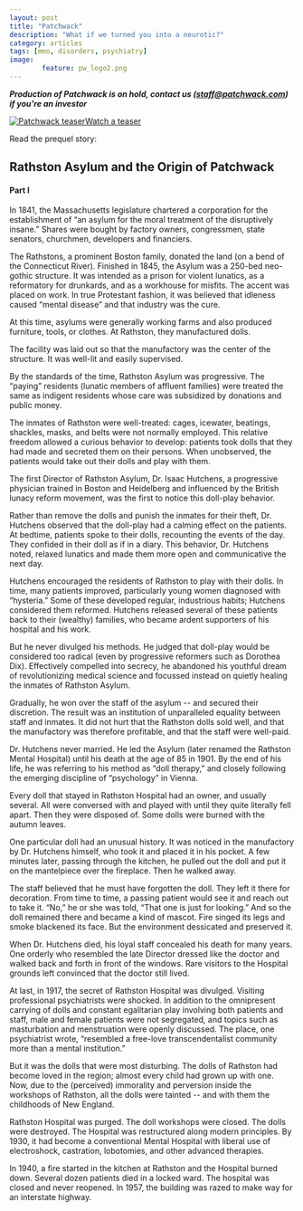 ```yaml
---
layout: post
title: "Patchwack"
description: "What if we turned you into a neurotic?"
category: articles
tags: [mmo, disorders, psychiatry]
image: 
        feature: pw_logo2.png
---
```


***Production of Patchwack is on hold, contact us (staff@patchwack.com) if you're an investor***

<a href="https://www.youtube.com/watch?v=EcDLBNuFEmA" target="_blank"><img src="https://i1.ytimg.com/vi/EcDLBNuFEmA/mqdefault.jpg" 
alt="Patchwack teaser" />Watch a teaser</a>

Read the prequel story:


## Rathston Asylum and the Origin of Patchwack
 

#### Part I



In 1841, the Massachusetts legislature chartered a corporation for the establishment of “an asylum for the moral treatment of the disruptively insane.” Shares were bought by factory owners, congressmen, state senators, churchmen, developers and financiers.

The Rathstons, a prominent Boston family, donated the land (on a bend of the Connecticut River). Finished in 1845, the Asylum was a 250-bed neo-gothic structure. It was intended as a prison for violent lunatics, as a reformatory for drunkards, and as a workhouse for misfits. The accent was placed on work. In true Protestant fashion, it was believed that idleness caused “mental disease” and that industry was the cure.

At this time, asylums were generally working farms and also produced furniture, tools, or clothes. At Rathston, they manufactured dolls.

The facility was laid out so that the manufactory was the center of the structure. It was well-lit and easily supervised.

By the standards of the time, Rathston Asylum was progressive. The “paying” residents (lunatic members of affluent families) were treated the same as indigent residents whose care was subsidized by donations and public money.

The inmates of Rathston were well-treated: cages, icewater, beatings, shackles, masks, and belts were not normally employed. This relative freedom allowed a curious behavior to develop: patients took dolls that they had made and secreted them on their persons. When unobserved, the patients would take out their dolls and play with them.

The first Director of Rathston Asylum, Dr. Isaac Hutchens, a progressive physician trained in Boston and Heidelberg and influenced by the British lunacy reform movement, was the first to notice this doll-play behavior.

Rather than remove the dolls and punish the inmates for their theft, Dr. Hutchens observed that the doll-play had a calming effect on the patients. At bedtime, patients spoke to their dolls, recounting the events of the day. They confided in their doll as if in a diary. This behavior, Dr. Hutchens noted, relaxed lunatics and made them more open and communicative the next day.

Hutchens encouraged the residents of Rathston to play with their dolls. In time, many patients improved, particularly young women diagnosed with “hysteria.” Some of these developed regular, industrious habits; Hutchens considered them reformed. Hutchens released several of these patients back to their (wealthy) families, who became ardent supporters of his hospital and his work.

But he never divulged his methods. He judged that doll-play would be considered too radical (even by progressive reformers such as Dorothea Dix). Effectively compelled into secrecy, he abandoned his youthful dream of revolutionizing medical science and focussed instead on quietly healing the inmates of Rathston Asylum.

Gradually, he won over the staff of the asylum -- and secured their discretion. The result was an institution of unparalleled equality between staff and inmates. It did not hurt that the Rathston dolls sold well, and that the manufactory was therefore profitable, and that the staff were well-paid.

Dr. Hutchens never married. He led the Asylum (later renamed the Rathston Mental Hospital) until his death at the age of 85 in 1901. By the end of his life, he was referring to his method as “doll therapy,” and closely following the emerging discipline of “psychology” in Vienna.

Every doll that stayed in Rathston Hospital had an owner, and usually several. All were conversed with and played with until they quite literally fell apart. Then they were disposed of. Some dolls were burned with the autumn leaves.

One particular doll had an unusual history. It was noticed in the manufactory by Dr. Hutchens himself, who took it and placed it in his pocket. A few minutes later, passing through the kitchen, he pulled out the doll and put it on the mantelpiece over the fireplace. Then he walked away. 

The staff believed that he must have forgotten the doll. They left it there for decoration. From time to time, a passing patient would see it and reach out to take it. “No,” he or she was told, “That one is just for looking.” And so the doll remained there and became a kind of mascot. Fire singed its legs and smoke blackened its face. But the environment dessicated and preserved it.

When Dr. Hutchens died, his loyal staff concealed his death for many years. One orderly who resembled the late Director dressed like the doctor and walked back and forth in front of the windows. Rare visitors to the Hospital grounds left convinced that the doctor still lived.

At last, in 1917, the secret of Rathston Hospital was divulged. Visiting professional psychiatrists were shocked. In addition to the omnipresent carrying of dolls and constant egalitarian play involving both patients and staff, male and female patients were not segregated, and topics such as masturbation and menstruation were openly discussed. The place, one psychiatrist wrote, “resembled a free-love transcendentalist community more than a mental institution.”

But it was the dolls that were most disturbing. The dolls of Rathston had become loved in the region; almost every child had grown up with one. Now, due to the (perceived) immorality and perversion inside the workshops of Rathston, all the dolls were tainted -- and with them the childhoods of New England.

Rathston Hospital was purged. The doll workshops were closed. The dolls were destroyed. The Hospital was restructured along modern principles. By 1930, it had become a conventional Mental Hospital with liberal use of electroshock, castration, lobotomies, and other advanced therapies.

In 1940, a fire started in the kitchen at Rathston and the Hospital burned down. Several dozen patients died in a locked ward. The hospital was closed and never reopened. In 1957, the building was razed to make way for an interstate highway.